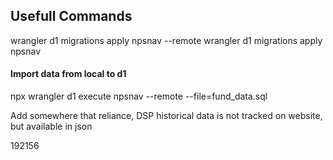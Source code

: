 
## Usefull Commands

wrangler d1 migrations apply npsnav --remote 
wrangler d1 migrations apply npsnav  


#### Import data from local to d1
npx wrangler d1 execute npsnav --remote --file=fund_data.sql


Add somewhere that reliance, DSP historical data is not tracked on website, but available in json

192156
